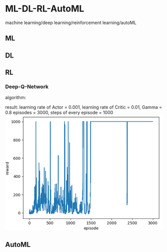 # ML-DL-RL-AutoML
machine learning/deep learning/reinforcement learning/autoML

## ML

## DL

## RL
### Deep-Q-Network
algorithm:

result:
learning rate of Actor = 0.001, learning rate of Critic = 0.01, Gamma = 0.8
episodes = 3000, steps of every episode = 1000
![actor-critic](./images/actor-critic.png)

## AutoML
